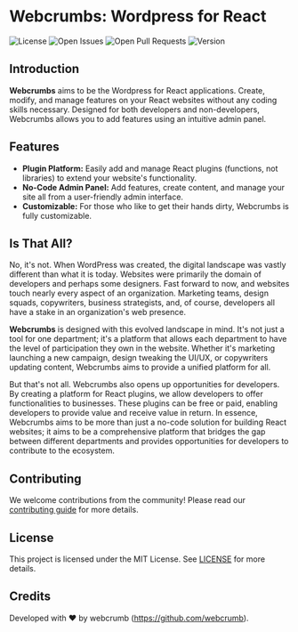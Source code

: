 # Webcrumbs: Wordpress for React

![License](https://img.shields.io/badge/license-MIT-blue.svg)
![Open Issues](https://img.shields.io/github/issues/[Your-GitHub-Username]/Webcrumbs)
![Open Pull Requests](https://img.shields.io/github/issues-pr/[Your-GitHub-Username]/Webcrumbs)
![Version](https://img.shields.io/github/v/release/[Your-GitHub-Username]/Webcrumbs?sort=semver)

## Introduction

**Webcrumbs** aims to be the Wordpress for React applications. Create, modify, and manage features on your React websites without any coding skills necessary. Designed for both developers and non-developers, Webcrumbs allows you to add features using an intuitive admin panel.

## Features

- **Plugin Platform:** Easily add and manage React plugins (functions, not libraries) to extend your website's functionality.
- **No-Code Admin Panel:** Add features, create content, and manage your site all from a user-friendly admin interface.
- **Customizable:** For those who like to get their hands dirty, Webcrumbs is fully customizable.

## Is That All?

No, it's not. When WordPress was created, the digital landscape was vastly different than what it is today. Websites were primarily the domain of developers and perhaps some designers. Fast forward to now, and websites touch nearly every aspect of an organization. Marketing teams, design squads, copywriters, business strategists, and, of course, developers all have a stake in an organization's web presence. 

**Webcrumbs** is designed with this evolved landscape in mind. It's not just a tool for one department; it's a platform that allows each department to have the level of participation they own in the website. Whether it's marketing launching a new campaign, design tweaking the UI/UX, or copywriters updating content, Webcrumbs aims to provide a unified platform for all.

But that's not all. Webcrumbs also opens up opportunities for developers. By creating a platform for React plugins, we allow developers to offer functionalities to businesses. These plugins can be free or paid, enabling developers to provide value and receive value in return. In essence, Webcrumbs aims to be more than just a no-code solution for building React websites; it aims to be a comprehensive platform that bridges the gap between different departments and provides opportunities for developers to contribute to the ecosystem.

## Contributing

We welcome contributions from the community! Please read our [contributing guide](CONTRIBUTING.md) for more details.

## License

This project is licensed under the MIT License. See [LICENSE](LICENSE) for more details.

## Credits

Developed with ❤️ by webcrumb (https://github.com/webcrumb).
